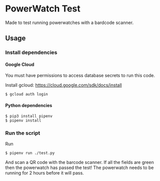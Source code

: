 PowerWatch Test
=====

Made to test running powerwatches with a bardcode scanner. 

## Usage

### Install dependencies

#### Google Cloud
You must have permissions to access database secrets to run this code.

Install gcloud: https://cloud.google.com/sdk/docs/install

```
$ gcloud auth login
```

#### Python dependencies
```
$ pip3 install pipenv
$ pipenv install
```

### Run the script

Run

```
$ pipenv run ./test.py
```

And scan a QR code with the barcode scanner. If all the fields are green then
the powerwatch has passed the test! The powerwatch needs to be running for 2 hours before it will pass.
